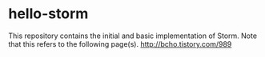 # hello-storm
This repository contains the initial and basic implementation of Storm.
Note that this refers to the following page(s).
http://bcho.tistory.com/989
